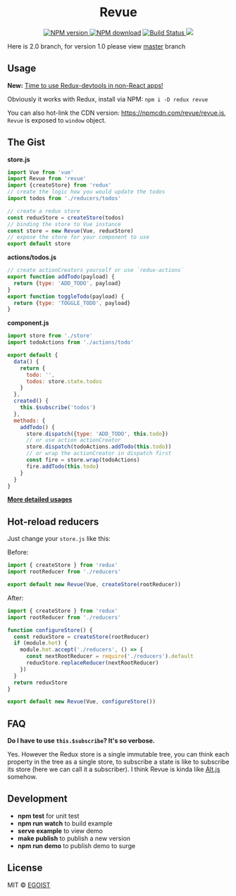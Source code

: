 <h1 align="center">Revue</h1>

<p align="center">
  <a href="https://www.npmjs.com/package/revue">
    <img src="https://camo.githubusercontent.com/b145895dcb12693255d3b4b371446ea6b73fa357/68747470733a2f2f696d672e736869656c64732e696f2f6e706d2f762f72657675652e737667" alt="NPM version" style="max-width:100%;">
  </a>
  <a href="https://www.npmjs.com/package/revue">
    <img src="https://camo.githubusercontent.com/49a99ffd8da7a0793e1d648f859792e9b1db45fa/68747470733a2f2f696d672e736869656c64732e696f2f6e706d2f646d2f72657675652e737667" alt="NPM download" style="max-width:100%;"></a>
  <a href="https://travis-ci.org/egoist/revue">
    <img src="https://img.shields.io/travis/egoist/revue/master.svg" alt="Build Status" style="max-width:100%;">
  </a>
  <img src="https://img.shields.io/badge/stablity-experimental-red.svg">
</p>

Here is 2.0 branch, for version 1.0 please view [master](https://github.com/egoist/revue/tree/master) branch

## Usage

**New:** [Time to use Redux-devtools in non-React apps!](https://github.com/egoist/redux-devtools-script)

Obviously it works with Redux, install via NPM: `npm i -D redux revue`

You can also hot-link the CDN version: https://npmcdn.com/revue/revue.js, `Revue` is exposed to `window` object.

## The Gist

**store.js**

```js
import Vue from 'vue'
import Revue from 'revue'
import {createStore} from 'redux'
// create the logic how you would update the todos
import todos from './reducers/todos'

// create a redux store
const reduxStore = createStore(todos)
// binding the store to Vue instance
const store = new Revue(Vue, reduxStore)
// expose the store for your component to use
export default store
```

**actions/todos.js**

```js
// create actionCreators yourself or use `redux-actions`
export function addTodo(payload) {
  return {type: 'ADD_TODO', payload}
}
export function toggleTodo(payload) {
  return {type: 'TOGGLE_TODO', payload}
}
```

**component.js**

```js
import store from './store'
import todoActions from './actions/todo'

export default {
  data() {
    return {
      todo: '',
      todos: store.state.todos
    }
  },
  created() {
    this.$subscribe('todos')
  },
  methods: {
    addTodo() {
      store.dispatch({type: 'ADD_TODO', this.todo})
      // or use action actionCreator
      store.dispatch(todoActions.addTodo(this.todo))
      // or wrap the actionCreator in dispatch first
      const fire = store.wrap(todoActions)
      fire.addTodo(this.todo)
    }
  }
}
```

[**More detailed usages**](/example)

## Hot-reload reducers

Just change your `store.js` like this:

Before:

```javascript
import { createStore } from 'redux'
import rootReducer from './reducers'

export default new Revue(Vue, createStore(rootReducer))
```

After:

```javascript
import { createStore } from 'redux'
import rootReducer from './reducers'

function configureStore() {
  const reduxStore = createStore(rootReducer)
  if (module.hot) {
    module.hot.accept('./reducers', () => {
      const nextRootReducer = require('./reducers').default
      reduxStore.replaceReducer(nextRootReducer)
    })
  }
  return reduxStore
}

export default new Revue(Vue, configureStore())
```

## FAQ

**Do I have to use `this.$subscribe`? It's so verbose.**

Yes. However the Redux store is a single immutable tree, you can think each property in the tree as a single store, to subscribe a state is like to subscribe its store (here we can call it a subscriber). I think Revue is kinda like [Alt.js](http://alt.js.org) somehow.

## Development

- **npm test** for unit test
- **npm run watch** to build example
- **serve example** to view demo
- **make publish** to publish a new version
- **npm run demo** to publish demo to surge

## License

MIT &copy; [EGOIST](https://github.com/egoist)
